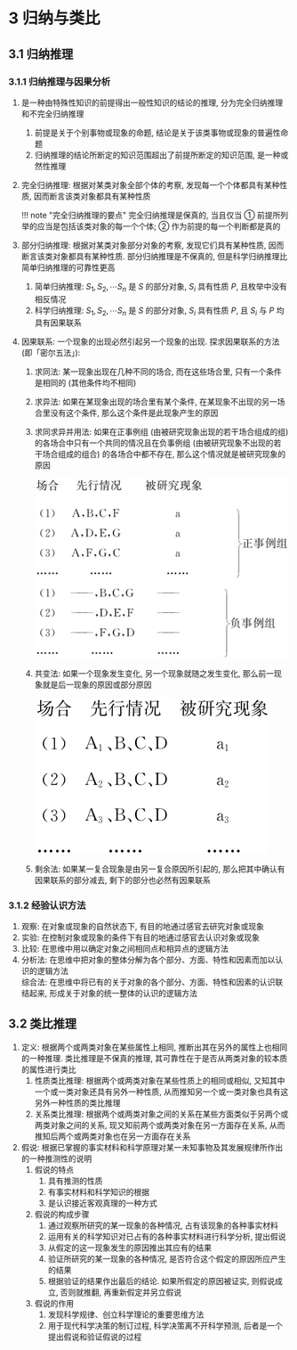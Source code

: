 # 3 归纳与类比

## 3.1 归纳推理
### 3.1.1 归纳推理与因果分析
1. 是一种由特殊性知识的前提得出一般性知识的结论的推理, 分为完全归纳推理和不完全归纳推理
    1. 前提是关于个别事物或现象的命题, 结论是关于该类事物或现象的普遍性命题
    2. 归纳推理的结论所断定的知识范围超出了前提所断定的知识范围, 是一种或然性推理
2. 完全归纳推理: 根据对某类对象全部个体的考察, 发现每一个个体都具有某种性质, 因而断言该类对象都具有某种性质

    !!! note "完全归纳推理的要点"
        完全归纳推理是保真的, 当且仅当 ① 前提所列举的应当是包括该类对象的每一个个体; ② 作为前提的每一个判断都是真的

3. 部分归纳推理: 根据对某类对象部分对象的考察, 发现它们具有某种性质, 因而断言该类对象都具有某种性质. 部分归纳推理是不保真的, 但是科学归纳推理比简单归纳推理的可靠性更高
    1. 简单归纳推理: $S_1, S_2, \cdots S_n$ 是 $S$ 的部分对象, $S_i$ 具有性质 $P$, 且枚举中没有相反情况
    2. 科学归纳推理: $S_1, S_2, \cdots S_n$ 是 $S$ 的部分对象, $S_i$ 具有性质 $P$, 且 $S_i$ 与 $P$ 均具有因果联系
4. 因果联系: 一个现象的出现必然引起另一个现象的出现. 探求因果联系的方法 (即「密尔五法」):
    1. 求同法: 某一现象出现在几种不同的场合, 而在这些场合里, 只有一个条件是相同的 (其他条件均不相同)
    2. 求异法: 如果在某现象出现的场合里有某个条件, 在某现象不出现的另一场合里没有这个条件, 那么这个条件是此现象产生的原因
    3. 求同求异并用法: 如果在正事例组 (由被研究现象出现的若干场合组成的组) 的各场合中只有一个共同的情况且在负事例组 (由被研究现象不出现的若干场合组成的组合) 的各场合中都不存在, 那么这个情况就是被研究现象的原因

        ![](../assets/diff.png)

    4. 共变法: 如果一个现象发生变化, 另一个现象就随之发生变化, 那么前一现象就是后一现象的原因或部分原因
    
        ![](../assets/relate.png)

    5. 剩余法: 如果某一复合现象是由另一复合原因所引起的, 那么把其中确认有因果联系的部分减去, 剩下的部分也必然有因果联系

### 3.1.2 经验认识方法
1. 观察: 在对象或现象的自然状态下, 有目的地通过感官去研究对象或现象
2. 实验: 在控制对象或现象的条件下有目的地通过感官去认识对象或现象
3. 比较: 在思维中用以确定对象之间相同点和相异点的逻辑方法
4. 分析法: 在思维中把对象的整体分解为各个部分、方面、特性和因素而加以认识的逻辑方法  
    综合法: 在思维中将已有的关于对象的各个部分、方面、特性和因素的认识联结起来, 形成关于对象的统一整体的认识的逻辑方法

## 3.2 类比推理
1. 定义: 根据两个或两类对象在某些属性上相同, 推断出其在另外的属性上也相同的一种推理. 类比推理是不保真的推理, 其可靠性在于是否从两类对象的较本质的属性进行类比
    1. 性质类比推理: 根据两个或两类对象在某些性质上的相同或相似, 又知其中一个或一类对象还具有另外一种性质, 从而推知另一个或一类对象也具有这另外一种性质的类比推理
    2. 关系类比推理: 根据两个或两类对象之间的关系在某些方面类似于另两个或两类对象之间的关系, 现又知前两个或两类对象在另一方面存在关系, 从而推知后两个或两类对象也在另一方面存在关系
2. 假说: 根据已掌握的事实材料和科学原理对某一未知事物及其发展规律所作出的一种推测性的说明
    1. 假说的特点
        1. 具有推测的性质
        2. 有事实材料和科学知识的根据
        3. 是认识接近客观真理的一种方式
    2. 假说的构成步骤
        1. 通过观察所研究的某一现象的各种情况, 占有该现象的各种事实材料
        2. 运用有关的科学知识对已占有的各种事实材料进行科学分析, 提出假说
        3. 从假定的这一现象发生的原因推出其应有的结果
        4. 验证所研究的某一现象的各种情况, 是否符合这个假定的原因所应产生的结果
        5. 根据验证的结果作出最后的结论. 如果所假定的原因被证实, 则假说成立, 否则就推翻, 再重新假定并另立假说
    3. 假说的作用
        1. 发现科学规律、创立科学理论的重要思维方法
        2. 用于现代科学决策的制订过程, 科学决策离不开科学预测, 后者是一个提出假说和验证假说的过程

<style>
    img[src$="diff.png"] {
        width: 320px;
        margin-left: calc((100% - 320px) / 2);
    }
    img[src$="relate.png"] {
        width: 200px;
        margin-left: calc((100% - 200px) / 2);
    }
</style>